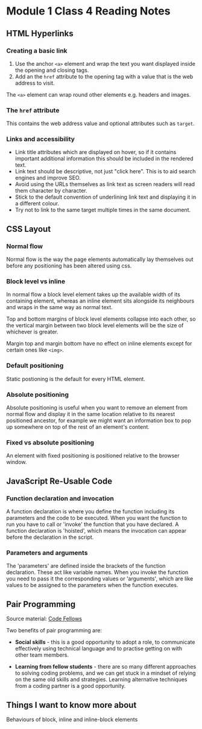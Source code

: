 # Module 1 Class 4 Reading Notes

## HTML Hyperlinks

### Creating a basic link

1. Use the anchor `<a>` element and wrap the text you want displayed inside the opening and closing tags.
2. Add an the `href` attribute to the opening tag with a value that is the web address to visit.

The `<a>` element can wrap round other elements e.g. headers and images.

### The `href` attribute

This contains the web address value and optional attributes such as `target`.

### Links and accessibility

- Link title attributes which are displayed on hover, so if it contains important additional information this should be included in the rendered text.
- Link text should be descriptive, not just "click here". This is to aid search engines and improve SEO.
- Avoid using the URLs themselves as link text as screen readers will read them character by character.
- Stick to the default convention of underlining link text and displaying it in a different colour.
- Try not to link to the same target multiple times in the same document.

## CSS Layout

### Normal flow

Normal flow is the way the page elements automatically lay themselves out before any positioning has been altered using css.

### Block level vs inline

In normal flow a block level element takes up the available width of its containing element, whereas an inline element sits alongside its neighbours and wraps in the same way as normal text.

Top and bottom margins of block level elements collapse into each other, so the vertical margin between two block level elements will be the size of whichever is greater.

Margin top and margin bottom have no effect on inline elements except for certain ones like `<img>`.

### Default positioning

Static postioning is the default for every HTML element.

### Absolute positioning

Absolute positioning is useful when you want to remove an element from normal flow and display it in the same location relative to its nearest positioned ancestor, for example we might want an information box to pop up somewhere on top of the rest of an element's content.

### Fixed vs absolute positioning

An element with fixed positioning is positioned relative to the browser window.

## JavaScript Re-Usable Code

### Function declaration and invocation

A function declaration is where you define the function including its parameters and the code to be executed. When you want the function to run you have to call or 'invoke' the function that you have declared. A function declaration is 'hoisted', which means the invocation can appear before the declaration in the script.

### Parameters and arguments

The 'parameters' are defined inside the brackets of the function declaration. These act like variable names. When you invoke the function you need to pass it the corresponding values or 'arguments', which are like values to be assigned to the parameters when the function executes.

## Pair Programming

Source material: [Code Fellows](https://www.codefellows.org/blog/6-reasons-for-pair-programming/)

Two benefits of pair programming are:

- **Social skills** - this is a good opportunity to adopt a role, to communicate effectively using technical language and to practise getting on with other team members.

- **Learning from fellow students** - there are so many different approaches to solving coding problems, and we can get stuck in a mindset of relying on the same old skills and strategies. Learning alternative techniques from a coding partner is a good opportunity.

## Things I want to know more about

Behaviours of block, inline and inline-block elements
